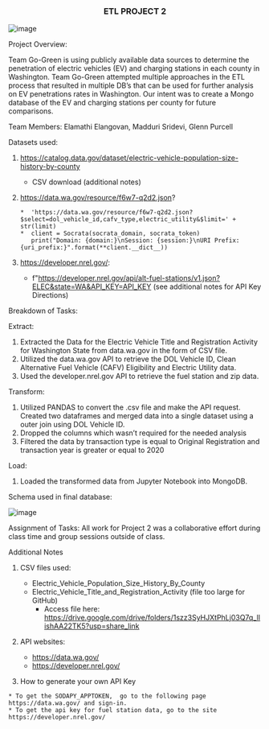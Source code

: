 <h3 align="center"> ETL PROJECT 2 </h3>

![image](https://user-images.githubusercontent.com/112281976/206267609-ffb58865-5ebc-409f-9978-a2e0409ec84e.png)


Project Overview:

Team Go-Green is using publicly available data sources to determine the penetration of electric vehicles (EV) and charging stations in each county in Washington. Team Go-Green attempted multiple approaches in the ETL process that resulted in multiple DB’s that can be used for further analysis on EV penetrations rates in Washington. Our intent was to create a Mongo database of the EV and charging stations per county for future comparisons.

Team Members:  Elamathi Elangovan, Madduri Sridevi, Glenn Purcell

Datasets used:

1. https://catalog.data.gov/dataset/electric-vehicle-population-size-history-by-county

   *  CSV download (additional notes)
  
2.  https://data.wa.gov/resource/f6w7-q2d2.json?

        *  'https://data.wa.gov/resource/f6w7-q2d2.json?$select=dol_vehicle_id,cafv_type,electric_utility&$limit=' + str(limit)
        *  client = Socrata(socrata_domain, socrata_token)
           print("Domain: {domain:}\nSession: {session:}\nURI Prefix: {uri_prefix:}".format(**client.__dict__))
           
 3.  https://developer.nrel.gov/:
 
       *  f"https://developer.nrel.gov/api/alt-fuel-stations/v1.json?ELEC&state=WA&API_KEY=API_KEY (see additional notes for API Key Directions)


Breakdown of Tasks:

Extract: 

1.	Extracted the Data for the Electric Vehicle Title and Registration Activity for Washington State from data.wa.gov in the form of CSV file.
2.	Utilized the data.wa.gov API to retrieve the DOL Vehicle ID, Clean Alternative Fuel Vehicle (CAFV) Eligibility and Electric Utility data.
3.	Used the developer.nrel.gov API to retrieve the fuel station and zip data.

Transform:

1.	Utilized PANDAS to convert the .csv file and make the API request.  Created two dataframes and merged data into a single dataset using a outer join using DOL         Vehicle ID.
2.	Dropped the columns which wasn’t required for the needed analysis
3.	Filtered the data by transaction type is equal to Original Registration and transaction year is greater or equal to 2020

Load:

1.	Loaded the transformed data from Jupyter Notebook into MongoDB.

Schema used in final database:

![image](https://user-images.githubusercontent.com/112281976/206601991-4edf71b0-2c72-4b7f-8912-2019ad3026d6.png)



Assignment of Tasks:
All work for Project 2 was a collaborative effort during class time and group sessions outside of class.

Additional Notes

1. CSV files used:

    *  Electric_Vehicle_Population_Size_History_By_County  
    *  Electric_Vehicle_Title_and_Registration_Activity (file too large for GitHub) 
        *   Access file here:  https://drive.google.com/drive/folders/1szz3SyHJXtPhLj03Q7q_lIishAA22TK5?usp=share_link
 
 2. API websites:
 
    *  https://data.wa.gov/
    *  https://developer.nrel.gov/
   
  3. How to generate your own API Key
  
    * To get the SODAPY_APPTOKEN,  go to the following page  https://data.wa.gov/ and sign-in.
    * To get the api key for fuel station data, go to the site https://developer.nrel.gov/


